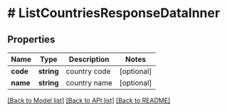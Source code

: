 # # ListCountriesResponseDataInner

## Properties

Name | Type | Description | Notes
------------ | ------------- | ------------- | -------------
**code** | **string** | country code | [optional]
**name** | **string** | country name | [optional]

[[Back to Model list]](../../README.md#models) [[Back to API list]](../../README.md#endpoints) [[Back to README]](../../README.md)

